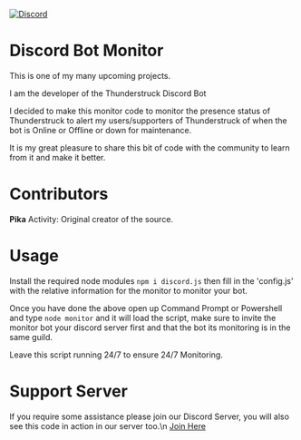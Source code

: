  [![Discord](https://discordapp.com/api/guilds/506005416510095371/embed.png)](https://discord.gg/zb5Jg89TVG)

# Discord Bot Monitor
This is one of my many upcoming projects.

I am the developer of the Thunderstruck Discord Bot

I decided to make this monitor code to monitor the presence status of Thunderstruck to alert my users/supporters of Thunderstruck of when the bot is Online or Offline or down for maintenance.

It is my great pleasure to share this bit of code with the community to learn from it and make it better.

# Contributors
<b>Pika</b>
Activity: Original creator of the source.
<p>

# Usage
Install the required node modules
`npm i discord.js`
then fill in the 'config.js' with the relative information for the monitor to monitor your bot.

Once you have done the above open up Command Prompt or Powershell and type `node monitor` and it will load the script,
make sure to invite the monitor bot your discord server first and that the bot its monitoring is in the same guild.

Leave this script running 24/7 to ensure 24/7 Monitoring.

# Support Server
If you require some assistance please join our Discord Server, you will also see this code in action in our server too.\n
[Join Here](https://discord.gg/zb5Jg89TVG)
